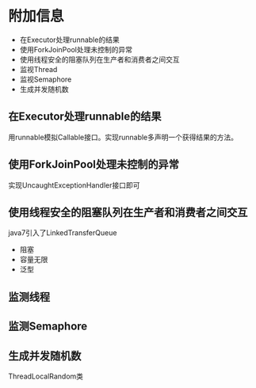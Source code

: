 # 附加信息

+   在Executor处理runnable的结果
+   使用ForkJoinPool处理未控制的异常
+   使用线程安全的阻塞队列在生产者和消费者之间交互
+   监视Thread
+   监视Semaphore
+   生成并发随机数

##  在Executor处理runnable的结果

用runnable模拟Callable接口。实现runnable多声明一个获得结果的方法。

## 使用ForkJoinPool处理未控制的异常

实现UncaughtExceptionHandler接口即可

## 使用线程安全的阻塞队列在生产者和消费者之间交互

java7引入了LinkedTransferQueue
+   阻塞
+   容量无限
+   泛型

## 监测线程

## 监测Semaphore

## 生成并发随机数

ThreadLocalRandom类